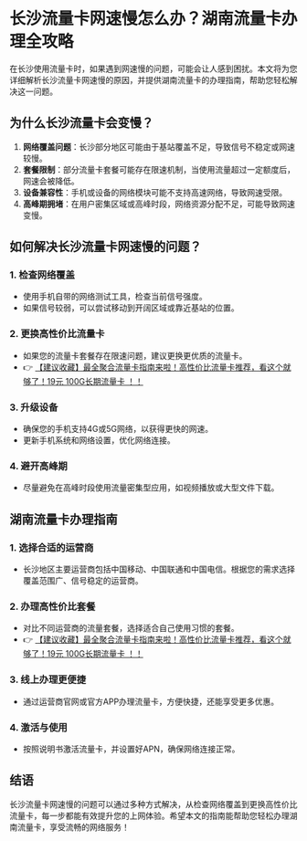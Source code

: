 # 长沙流量卡网速慢怎么办？湖南流量卡办理全攻略

在长沙使用流量卡时，如果遇到网速慢的问题，可能会让人感到困扰。本文将为您详细解析长沙流量卡网速慢的原因，并提供湖南流量卡的办理指南，帮助您轻松解决这一问题。

## 为什么长沙流量卡会变慢？

1. **网络覆盖问题**：长沙部分地区可能由于基站覆盖不足，导致信号不稳定或网速较慢。
2. **套餐限制**：部分流量卡套餐可能存在限速机制，当使用流量超过一定额度后，网速会被降低。
3. **设备兼容性**：手机或设备的网络模块可能不支持高速网络，导致网速受限。
4. **高峰期拥堵**：在用户密集区域或高峰时段，网络资源分配不足，可能导致网速变慢。

## 如何解决长沙流量卡网速慢的问题？

### 1. 检查网络覆盖
   - 使用手机自带的网络测试工具，检查当前信号强度。
   - 如果信号较弱，可以尝试移动到开阔区域或靠近基站的位置。

### 2. 更换高性价比流量卡
   - 如果您的流量卡套餐存在限速问题，建议更换更优质的流量卡。
   - 👉 [【建议收藏】最全聚合流量卡指南来啦！高性价比流量卡推荐，看这个就够了！19元 100G长期流量卡 ！！](https://bit.ly/Liuliangka)

### 3. 升级设备
   - 确保您的手机支持4G或5G网络，以获得更快的网速。
   - 更新手机系统和网络设置，优化网络连接。

### 4. 避开高峰期
   - 尽量避免在高峰时段使用流量密集型应用，如视频播放或大型文件下载。

## 湖南流量卡办理指南

### 1. 选择合适的运营商
   - 长沙地区主要运营商包括中国移动、中国联通和中国电信。根据您的需求选择覆盖范围广、信号稳定的运营商。

### 2. 办理高性价比套餐
   - 对比不同运营商的流量套餐，选择适合自己使用习惯的套餐。
   - 👉 [【建议收藏】最全聚合流量卡指南来啦！高性价比流量卡推荐，看这个就够了！19元 100G长期流量卡 ！！](https://bit.ly/Liuliangka)

### 3. 线上办理更便捷
   - 通过运营商官网或官方APP办理流量卡，方便快捷，还能享受更多优惠。

### 4. 激活与使用
   - 按照说明书激活流量卡，并设置好APN，确保网络连接正常。

## 结语

长沙流量卡网速慢的问题可以通过多种方式解决，从检查网络覆盖到更换高性价比流量卡，每一步都能有效提升您的上网体验。希望本文的指南能帮助您轻松办理湖南流量卡，享受流畅的网络服务！
